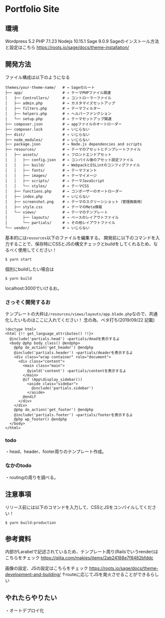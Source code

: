 # Portfolio Site

## 環境
Wordpress 5.2
PHP 7.1.23
Nodejs 10.15.1
Sage 9.0.9
Sageのインストール方法と設定はこちら
https://roots.io/sage/docs/theme-installation/


## 開発方法

ファイル構成は以下のようになる
```
themes/your-theme-name/   # → Sageのルート
├── app/                  # → テーマPHPファイル関連
│   ├── Controllers/      # → コントローラーファイル
│   ├── admin.php         # → カスタマイズセットアップ
│   ├── filters.php       # → テーマフィルター
│   ├── helpers.php       # → ヘルパーファンクション
│   └── setup.php         # → テーマセットアップ関連
├── composer.json         # → appファイルのオートローダー
├── composer.lock         # → いじらない
├── dist/                 # → いじらない
├── node_modules/         # → いじらない
├── package.json          # → Node.js dependencies and scripts
├── resources/            # → テーマのアセットとテンプレートファイル
│   ├── assets/           # → フロントエンドアセット
│   │   ├── config.json   # → コンパイル後のアセット設定ファイル
│   │   ├── build/        # → WebpackとESLintのコンフィグファイル
│   │   ├── fonts/        # → テーマフォント
│   │   ├── images/       # → テーマイメージ
│   │   ├── scripts/      # → テーマJavaScript
│   │   └── styles/       # → テーマCSS
│   ├── functions.php     # → コンポーザーのオートローダー
│   ├── index.php         # → いじらない
│   ├── screenshot.png    # → テーマのスクリーンショット（管理画面用）
│   ├── style.css         # → テーマのMeta情報
│   └── views/            # → テーマのテンプレート
│       ├── layouts/      # → ベースのレイアウトファイル
│       └── partials/     # → その他レイアウトファイル
└── vendor/               # → いじらない
```
基本的には`resources`以下のファイルを編集する。
開発前に以下のコマンドを入力することで、保存時にCSSとJSの構文チェックとbuildをしてくれるため、なるべく使用してください！
```
$ yarn start
```
個別にbuildしたい場合は
```
$ yarn build
```
localhost:3000でいけるお。

### さっそく開発するお
テンプレートの大枠は`/resources/views/layouts/app.blade.php`なので、共通化したいものはここに入れてください！
念の為、ベタ打ち(2019/09/22 記載)
```
!doctype html>
<html {!! get_language_attributes() !!}>
  @include('partials.head') →partials/deadを表示するよ
  <body @php body_class() @endphp>
    @php do_action('get_header') @endphp
    @include('partials.header') →partials/deaderを表示するよ
    <div class="wrap container" role="document">
      <div class="content">
        <main class="main">
          @yield('content') →partials/contentを表示するよ
        </main>
        @if (App\display_sidebar())
          <aside class="sidebar">
            @include('partials.sidebar')
          </aside>
        @endif
      </div>
    </div>
    @php do_action('get_footer') @endphp
    @include('partials.footer') →partials/footerを表示するよ
    @php wp_footer() @endphp
  </body>
</html>
```

### todo
・head、header、footer周りのテンプレート作成。

### なかのtodo
・routingの周りを調べる。



## 注意事項
リリース前には以下のコマンドを入力して、CSSとJSをコンパイルしてください！
```
$ yarn build:production
```


## 参考資料

内部がLarabelで記述されているため、テンプレート周り(Railsでいうrender)はこちらをチェック
https://qiita.com/makies/items/2ab24188e7f8482bfddc

画像の設定、JSの設定はこちらをチェック
https://roots.io/sage/docs/theme-development-and-building/
↑routeに応じてJSを発火させることができるらしい

## やれたらやりたい
・オートデプロイ化